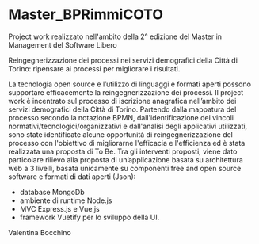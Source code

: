 # Master_BPRimmiCOTO
Project work realizzato nell'ambito della 2° edizione del Master in Management del Software Libero 

Reingegnerizzazione dei processi nei servizi demografici della Città di Torino: ripensare ai processi per migliorare i risultati.

La tecnologia open source e l’utilizzo di linguaggi e formati aperti possono supportare efficacemente la reingegnerizzazione dei processi.
Il project work è incentrato sul processo di iscrizione anagrafica nell’ambito dei servizi demografici della Città di Torino.
Partendo dalla mappatura del processo secondo la notazione BPMN, dall'identificazione dei vincoli normativi/tecnologici/organizzativi e dall'analisi degli applicativi utilizzati, sono state identificate alcune opportunità di reingegnerizzazione del processo con l'obiettivo di migliorarne l'efficacia e l'efficienza ed è stata realizzata una proposta di To Be.
Tra gli interventi proposti, viene dato particolare rilievo alla proposta di un’applicazione basata su architettura web a 3 livelli, basata unicamente su componenti free and open source software e formati di dati aperti (Json):
- database MongoDb
- ambiente di runtime Node.js
- MVC Express.js e Vue.js
- framework Vuetify per lo sviluppo della UI.



Valentina Bocchino
